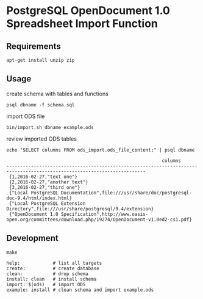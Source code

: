 # PostgreSQL OpenDocument 1.0 Spreadsheet Import Function

## Requirements

    apt-get install unzip zip

## Usage

create schema with tables and functions

    psql dbname -f schema.sql

import ODS file

    bin/import.sh dbname example.ods

review imported ODS tables

    echo "SELECT columns FROM ods_import.ods_file_content;" | psql dbname

                                                             columns
    -------------------------------------------------------------------------------------------------------------------------
     {1,2016-02-27,"text one"}
     {2,2016-02-27,"another text"}
     {3,2016-02-27,"third one"}
     {"Local PostgreSQL Documentation",file:///usr/share/doc/postgresql-doc-9.4/html/index.html}
     {"Local PostgreSQL Extension Directory",file:///usr/share/postgresql/9.4/extension}
     {"OpenDocument 1.0 Specification",http://www.oasis-open.org/committees/download.php/19274/OpenDocument-v1.0ed2-cs1.pdf}

## Development

    make

    help:            # list all targets
    create:          # create database
    clean:           # drop schema
    install: clean   # install schema
    import: $(ods)   # import ODS
    example: install # clean schema and import example.ods

